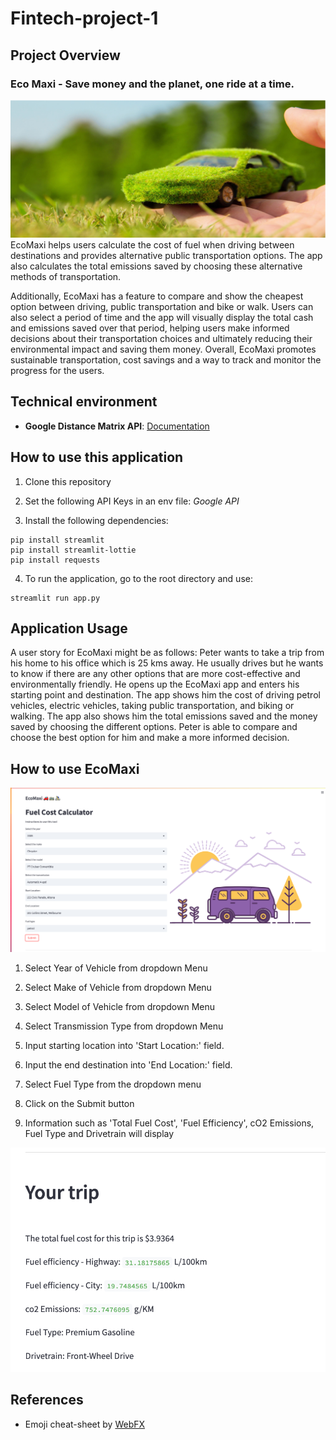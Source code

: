 # Fintech-project-1 

## Project Overview
### Eco Maxi - Save money and the planet, one ride at a time.
![Ecomaxi](images/ecomaxi.png)
EcoMaxi helps users calculate the cost of fuel when driving between destinations and provides alternative public transportation options. The app also calculates the total emissions saved by choosing these alternative methods of transportation. 

Additionally, EcoMaxi has a feature to compare and show the cheapest option between driving, public transportation and bike or walk. Users can also select a period of time and the app will visually display the total cash and emissions saved over that period, helping users make informed decisions about their transportation choices and ultimately reducing their environmental impact and saving them money. Overall, EcoMaxi promotes sustainable transportation, cost savings and a way to track and monitor the progress for the users.

## Technical environment
- **Google Distance Matrix API**: [Documentation](https://developers.google.com/maps/documentation/distance-matrix/distance-matrix)

## How to use this application
1. Clone this repository
2. Set the following API Keys in an env file:
*Google API*

3. Install the following dependencies:
```commandline
pip install streamlit
pip install streamlit-lottie
pip install requests
```
4. To run the application, go to the root directory and use:
```commandline
streamlit run app.py
```
## Application Usage

A user story for EcoMaxi might be as follows: Peter wants to take a trip from his home to his office which is 25 kms away. He usually drives but he wants to know if there are any other options that are more cost-effective and environmentally friendly. He opens up the EcoMaxi app and enters his starting point and destination. The app shows him the cost of driving petrol vehicles, electric vehicles, taking public transportation, and biking or walking. The app also shows him the total emissions saved and the money saved by choosing the different options. Peter is able to compare and choose the best option for him and make a more informed decision.

## How to use EcoMaxi 

![Input](Images/Input.png)

1. Select Year of Vehicle from dropdown Menu    

2. Select Make of Vehicle from dropdown Menu

3. Select Model of Vehicle from dropdown Menu

4. Select Transmission Type from dropdown Menu

5. Input starting location into 'Start Location:' field. 

6. Input the end destination into 'End Location:' field. 

7. Select Fuel Type from the dropdown menu

8. Click on the Submit button

9. Information such as 'Total Fuel Cost', 'Fuel Efficiency', cO2 Emissions, Fuel Type and Drivetrain will display

![Output](images/Output.png)





## References
- Emoji cheat-sheet by [WebFX](https://www.webfx.com/tools/emoji-cheat-sheet/)